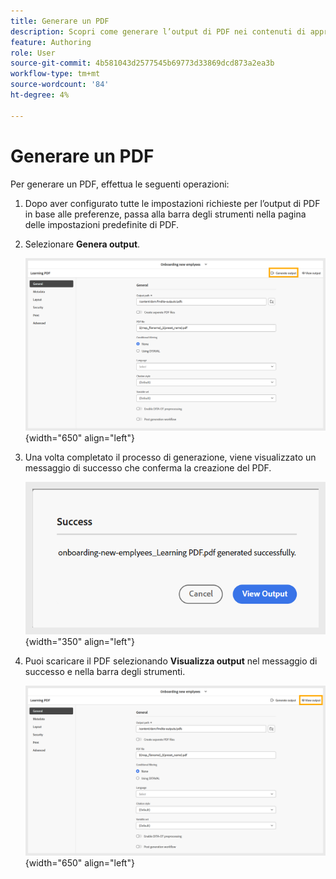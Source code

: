 ```yaml
---
title: Generare un PDF
description: Scopri come generare l’output di PDF nei contenuti di apprendimento e formazione.
feature: Authoring
role: User
source-git-commit: 4b581043d2577545b69773d33869dcd873a2ea3b
workflow-type: tm+mt
source-wordcount: '84'
ht-degree: 4%

---
```


# Generare un PDF

Per generare un PDF, effettua le seguenti operazioni:

1. Dopo aver configurato tutte le impostazioni richieste per l’output di PDF in base alle preferenze, passa alla barra degli strumenti nella pagina delle impostazioni predefinite di PDF.
1. Selezionare **Genera output**.

   ![](assets/generate-output-pdf.png){width="650" align="left"}

1. Una volta completato il processo di generazione, viene visualizzato un messaggio di successo che conferma la creazione del PDF.

   ![](assets/learning-pdf-generated.png){width="350" align="left"}

1. Puoi scaricare il PDF selezionando **Visualizza output** nel messaggio di successo e nella barra degli strumenti.

   ![](assets/view-output.png){width="650" align="left"}





